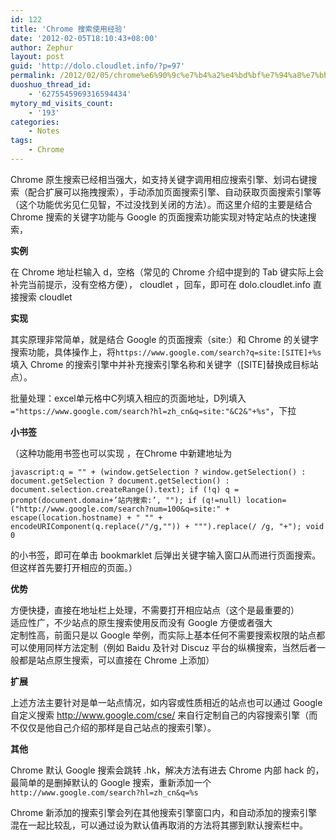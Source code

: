 ```yaml
---
id: 122
title: 'Chrome 搜索使用经验'
date: '2012-02-05T18:10:43+08:00'
author: Zephur
layout: post
guid: 'http://dolo.cloudlet.info/?p=97'
permalink: /2012/02/05/chrome%e6%90%9c%e7%b4%a2%e4%bd%bf%e7%94%a8%e7%bb%8f%e9%aa%8c/
duoshuo_thread_id:
    - '6275545969316594434'
mytory_md_visits_count:
    - '193'
categories:
    - Notes
tags:
    - Chrome
---
```


Chrome 原生搜索已经相当强大，如支持关键字调用相应搜索引擎、划词右键搜索（配合扩展可以拖拽搜索），手动添加页面搜索引擎、自动获取页面搜索引擎等（这个功能优劣见仁见智，不过没找到关闭的方法）。而这里介绍的主要是结合 Chrome 搜索的关键字功能与 Google 的页面搜索功能实现对特定站点的快速搜索，

<!-- more -->

**实例**

在 Chrome 地址栏输入 d，空格（常见的 Chrome 介绍中提到的 Tab 键实际上会补完当前提示，没有空格方便）， cloudlet ，回车，即可在 dolo.cloudlet.info 直接搜索 cloudlet

**实现**

其实原理非常简单，就是结合 Google 的页面搜索（site:）和 Chrome 的关键字搜索功能，具体操作上，将`https://www.google.com/search?q=site:[SITE]+%s`填入 Chrome 的搜索引擎中并补充搜索引擎名称和关键字（\[SITE\]替换成目标站点）。

批量处理：excel单元格中C列填入相应的页面地址，D列填入  
`="https://www.google.com/search?hl=zh_cn&q=site:"&C2&"+%s"`，下拉

**小书签**

（这种功能用书签也可以实现 ，在Chrome 中新建地址为

```
javascript:q = "" + (window.getSelection ? window.getSelection() : document.getSelection ? document.getSelection() : document.selection.createRange().text); if (!q) q = prompt(document.domain+’站内搜索:’, ""); if (q!=null) location=("http://www.google.com/search?num=100&q=site:" + escape(location.hostname) + " "" + encodeURIComponent(q.replace(/"/g,"")) + """).replace(/ /g, "+"); void 0

```

的小书签，即可在单击 bookmarklet 后弹出关键字输入窗口从而进行页面搜索。 但这样首先要打开相应的页面。）

**优势**

方便快捷，直接在地址栏上处理，不需要打开相应站点（这个是最重要的）  
适应性广，不少站点的原生搜索使用反而没有 Google 方便或者强大  
定制性高，前面只是以 Google 举例，而实际上基本任何不需要搜索权限的站点都可以使用同样方法定制（例如 Baidu 及针对 Discuz 平台的纵横搜索，当然后者一般都是站点原生搜索，可以直接在 Chrome 上添加）

**扩展**

上述方法主要针对是单一站点情况，如内容或性质相近的站点也可以通过 Google 自定义搜索 <http://www.google.com/cse/> 来自行定制自己的内容搜索引擎（而不仅仅是他自己介绍的那样是自己站点的搜索引擎）。

**其他**

Chrome 默认 Google 搜索会跳转 .hk，解决方法有进去 Chrome 内部 hack 的，最简单的是删掉默认的 Google 搜索，重新添加一个 `http://www.google.com/search?hl=zh_cn&q=%s`

Chrome 新添加的搜索引擎会列在其他搜索引擎窗口内，和自动添加的搜索引擎混在一起比较乱，可以通过设为默认值再取消的方法将其挪到默认搜索栏中。